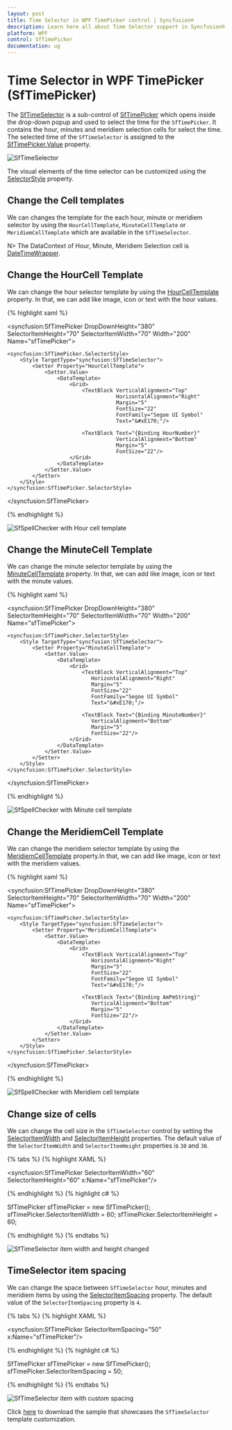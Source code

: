 ```yaml
---
layout: post
title: Time Selector in WPF TimePicker control | Syncfusion®
description: Learn here all about Time Selector support in Syncfusion® WPF TimePicker (SfTimePicker) control and more.
platform: WPF
control: SfTimePicker
documentation: ug
---
```


# Time Selector in WPF TimePicker (SfTimePicker)

The [SfTimeSelector](https://help.syncfusion.com/cr/wpf/Syncfusion.Windows.Controls.Input.SfTimeSelector.html) is a sub-control of [SfTimePicker](https://help.syncfusion.com/cr/wpf/Syncfusion.Windows.Controls.Input.SfTimePicker.html) which opens inside the drop-down popup and used to select the time for the `SfTimePicker`. It contains the hour, minutes and meridiem selection cells for select the time. The selected time of the `SfTimeSelector` is assigned to the [SfTimePicker.Value](https://help.syncfusion.com/cr/wpf/Syncfusion.Windows.Controls.Input.SfTimeSelector.html) property. 

![SfTimeSelector](Features_images/Features_img3.png)

The visual elements of the time selector can be customized using the [SelectorStyle](https://help.syncfusion.com/cr/wpf/Syncfusion.Windows.Controls.Input.SfTimePicker.html#Syncfusion_Windows_Controls_Input_SfTimePicker_SelectorStyle) property.

## Change the Cell templates

We can changes the template for the each hour, minute or meridiem selector by using the `HourCellTemplate`,  `MinuteCellTemplate` or `MeridiemCellTemplate` which are available in the `SfTimeSelector`.

N> The DataContext of Hour, Minute, Meridiem Selection cell is [DateTimeWrapper](https://help.syncfusion.com/cr/wpf/Syncfusion.Windows.Primitives.DateTimeWrapper.html).

## Change the HourCell Template

We can change the hour selector template by using the [HourCellTemplate](https://help.syncfusion.com/cr/wpf/Syncfusion.Windows.Controls.Input.SfTimeSelector.html#Syncfusion_Windows_Controls_Input_SfTimeSelector_HourCellTemplate) property. In that, we can add like image, icon or text with the hour values.

{% highlight xaml %}

<syncfusion:SfTimePicker DropDownHeight="380" 
                         SelectorItemHeight="70" 
                         SelectorItemWidth="70" 
                         Width="200"
                         Name="sfTimePicker">

    <syncfusion:SfTimePicker.SelectorStyle>
        <Style TargetType="syncfusion:SfTimeSelector">
            <Setter Property="HourCellTemplate">
                <Setter.Value>
                    <DataTemplate>
                        <Grid>
                            <TextBlock VerticalAlignment="Top" 
                                       HorizontalAlignment="Right"
                                       Margin="5"
                                       FontSize="22"
                                       FontFamily="Segoe UI Symbol"
                                       Text="&#xE170;"/>

                            <TextBlock Text="{Binding HourNumber}" 
                                       VerticalAlignment="Bottom" 
                                       Margin="5"
                                       FontSize="22"/>
                        </Grid>
                    </DataTemplate>
                </Setter.Value>
            </Setter>
        </Style>
    </syncfusion:SfTimePicker.SelectorStyle>
</syncfusion:SfTimePicker>

{% endhighlight %}

![SfSpellChecker with Hour cell template](Features_images/Features_img7.png)


## Change the MinuteCell Template

We can change the minute selector template by using the [MinuteCellTemplate](https://help.syncfusion.com/cr/wpf/Syncfusion.Windows.Controls.Input.SfTimeSelector.html#Syncfusion_Windows_Controls_Input_SfTimeSelector_MinuteCellTemplate) property. In that, we can add like image, icon or text with the minute values.

{% highlight xaml %}

<syncfusion:SfTimePicker DropDownHeight="380" 
                         SelectorItemHeight="70" 
                         SelectorItemWidth="70"
                         Width="200"
                         Name="sfTimePicker">

    <syncfusion:SfTimePicker.SelectorStyle>
        <Style TargetType="syncfusion:SfTimeSelector">
            <Setter Property="MinuteCellTemplate">
                <Setter.Value>
                    <DataTemplate>
                        <Grid>
                            <TextBlock VerticalAlignment="Top" 
                               HorizontalAlignment="Right"
                               Margin="5"
                               FontSize="22"
                               FontFamily="Segoe UI Symbol"
                               Text="&#xE170;"/>

                            <TextBlock Text="{Binding MinuteNumber}" 
                               VerticalAlignment="Bottom" 
                               Margin="5"
                               FontSize="22"/>
                        </Grid>
                    </DataTemplate>
                </Setter.Value>
            </Setter>
        </Style>
    </syncfusion:SfTimePicker.SelectorStyle>
</syncfusion:SfTimePicker>

{% endhighlight %}

![SfSpellChecker with Minute cell template](Features_images/Features_img8.png)

## Change the MeridiemCell Template

We can change the meridiem selector template by using the [MeridiemCellTemplate](https://help.syncfusion.com/cr/wpf/Syncfusion.Windows.Controls.Input.SfTimeSelector.html#Syncfusion_Windows_Controls_Input_SfTimeSelector_MeridiemCellTemplate) property.In that, we can add like image, icon or text with the meridiem values.

{% highlight xaml %}

<syncfusion:SfTimePicker DropDownHeight="380" 
                         SelectorItemHeight="70" 
                         SelectorItemWidth="70"
                         Width="200"
                         Name="sfTimePicker">

    <syncfusion:SfTimePicker.SelectorStyle>
        <Style TargetType="syncfusion:SfTimeSelector">
            <Setter Property="MeridiemCellTemplate">
                <Setter.Value>
                    <DataTemplate>
                        <Grid>
                            <TextBlock VerticalAlignment="Top" 
                               HorizontalAlignment="Right"
                               Margin="5"
                               FontSize="22"
                               FontFamily="Segoe UI Symbol"
                               Text="&#xE170;"/>

                            <TextBlock Text="{Binding AmPmString}" 
                               VerticalAlignment="Bottom" 
                               Margin="5"
                               FontSize="22"/>
                        </Grid>
                    </DataTemplate>
                </Setter.Value>
            </Setter>
        </Style>
    </syncfusion:SfTimePicker.SelectorStyle>
</syncfusion:SfTimePicker>

{% endhighlight %}
			
![SfSpellChecker with Meridiem cell template](Features_images/Features_img9.png)

## Change size of cells

We can change the cell size in the `SfTimeSelector` control by setting the [SelectorItemWidth](https://help.syncfusion.com/cr/wpf/Syncfusion.Windows.Controls.Input.SfTimePicker.html#Syncfusion_Windows_Controls_Input_SfTimePicker_SelectorItemWidth) and [SelectorItemHeight](https://help.syncfusion.com/cr/wpf/Syncfusion.Windows.Controls.Input.SfTimePicker.html#Syncfusion_Windows_Controls_Input_SfTimePicker_SelectorItemHeight) properties. The default value of the `SelectorItemWidth` and `SelectorItemHeight` properties is `30` and `30`. 

{% tabs %}
{% highlight XAML %}

<syncfusion:SfTimePicker SelectorItemWidth="60" 
                         SelectorItemHeight="60" 
	                     x:Name="sfTimePicker"/>

{% endhighlight %}
{% highlight c# %}

SfTimePicker sfTimePicker = new SfTimePicker();
sfTimePicker.SelectorItemWidth = 60;
sfTimePicker.SelectorItemHeight = 60;

{% endhighlight %}
{% endtabs %}

![SfTimeSelector item width and height changed](Features_images/SelectorItemWidth.png)

## TimeSelector item spacing
 
We can change the space between `SfTimeSelector` hour, minutes and meridiem items by using the [SelectorItemSpacing](https://help.syncfusion.com/cr/wpf/Syncfusion.Windows.Controls.Input.SfTimePicker.html#Syncfusion_Windows_Controls_Input_SfTimePicker_SelectorItemSpacing)  property. The default value of the `SelectorItemSpacing` property is `4`.

{% tabs %}
{% highlight XAML %}

<syncfusion:SfTimePicker SelectorItemSpacing="50" 
	                     x:Name="sfTimePicker"/>

{% endhighlight %}
{% highlight c# %}

SfTimePicker sfTimePicker = new SfTimePicker();
sfTimePicker.SelectorItemSpacing = 50;

{% endhighlight %}
{% endtabs %}

![SfTimeSelector item with custom spacing](Features_images/SelectorItemSpacing.png)

Click [here](https://github.com/SyncfusionExamples/wpf-time-picker-examples/tree/master/Samples/TimeSelectorTemplates) to download the sample that showcases the `SfTimeSelector` template customization. 
